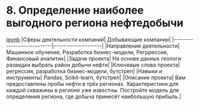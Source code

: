# 8. Определение наиболее выгодного региона нефтедобычи
[ipynb](https://github.com/AlexKretov/Portfolio/blob/261af8871d88e382c805875b0eaff40b1e977bd7/OilMining/OilMining.ipynb)
|Сферы деятельности компаний| Добывающие компании|
|---------------------------|--------------------|
|Направление деятельности| Машинное обучение, Разработка бизнес-модели, Регррессия, Финансовый аналитик|
|Задачи проекта| На основе данных геологи разведки выбрать район добычи нефти|
|Ключевые слова проекта| регрессия, разработка бизнес-модели, бутстреп|
|Навыки и инструменты| Pandas, Scikit-learn, бутстреп|
|Описание проекта| Вам предоставлены пробы нефти в трёх регионах. Характеристики для каждой скважины в регионе уже известны. Постройте модель для определения региона, где добыча принесёт наибольшую прибыль.| 
